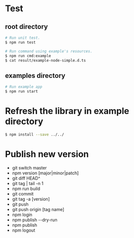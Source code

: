 # Test

## root directory

```bash
# Run unit test.
$ npm run test

# Run command using example's resources.
$ npm run cmd:example
$ cat result/example-node-simple.d.ts
```

## examples directory

```bash
# Run example app
$ npm run start
```

# Refresh the library in example directory

```bash
$ npm install --save ../../
```

# Publish new version

+ git switch master
+ npm version [major|minor|patch]
+ git diff HEAD^
+ git tag | tail -n 1
+ npm run build
+ git commit
+ git tag -a [version]
+ git push
+ git push origin [tag name]
+ npm login
+ npm publish --dry-run
+ npm publish
+ npm logout
